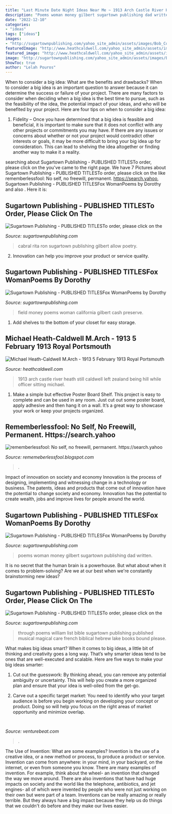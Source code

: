 ```yaml
---
title: "Last Minute Date Night Ideas Near Me ~ 1913 Arch Castle River Heath Still Caldwell Left Zealand Being Hill While Officer Sitting Michael"
description: "Poems woman money gilbert sugartown publishing dad written"
date: "2022-12-10"
categories:
- "ideas"
tags: ["ideas"]
images:
- "http://sugartownpublishing.com/yahoo_site_admin/assets/images/Bob_Coats_at_Lake_Tahoe3.338124218_std.jpg"
featuredImage: "http://www.heathcaldwell.com/yahoo_site_admin/assets/images/1913_Ormuz_Caslte.11722042_std.jpg"
featured_image: "http://www.heathcaldwell.com/yahoo_site_admin/assets/images/1913_Ormuz_Caslte.11722042_std.jpg"
image: "http://sugartownpublishing.com/yahoo_site_admin/assets/images/Bob_Coats_at_Lake_Tahoe3.338124218_std.jpg"
ShowToc: true
author: "Lelah Pouros"
---
```



When to consider a big idea: What are the benefits and drawbacks?
When to consider a big idea is an important question to answer because it can determine the success or failure of your project. There are many factors to consider when deciding when a big idea is the best time to pursue, such as the feasibility of the idea, the potential impact of your ideas, and who will be benefited by your project. Here are four tips on when to consider a big idea:
1. Fidelity – Once you have determined that a big idea is feasible and beneficial, it is important to make sure that it does not conflict with any other projects or commitments you may have. If there are any issues or concerns about whether or not your project would contradict other interests or goals, it may be more difficult to bring your big idea up for consideration. This can lead to shelving the idea altogether or finding another way to make it a reality.


	

		
searching about Sugartown Publishing - PUBLISHED TITLESTo order, please click on the you've came to the right page. We have 7 Pictures about Sugartown Publishing - PUBLISHED TITLESTo order, please click on the like rememberlessfool: No self, no freewill, permanent. https://search.yahoo, Sugartown Publishing - PUBLISHED TITLESFox WomanPoems by Dorothy and also . Here it is:
		
    
## Sugartown Publishing - PUBLISHED TITLESTo Order, Please Click On The

<img loading=lazy src="http://sugartownpublishing.com/yahoo_site_admin/assets/images/1b_Author_photo_Ron_Cabral.63113149_std.jpg" onerror="this.onerror=null;this.src='https://tse3.mm.bing.net/th?id=OIP.KPuxpa3iDx0h8TYj5KzAhQAAAA&amp;pid=15.1';" alt="Sugartown Publishing - PUBLISHED TITLESTo order, please click on the">

_Source: sugartownpublishing.com_

>cabral rita ron sugartown publishing gilbert allow poetry. 

	

2. Innovation can help you improve your product or service quality.

    
## Sugartown Publishing - PUBLISHED TITLESFox WomanPoems By Dorothy

<img loading=lazy src="http://sugartownpublishing.com/yahoo_site_admin/assets/images/Voices_from_the_Field_at_350_dpi.80123431_std.jpg" onerror="this.onerror=null;this.src='https://tse1.mm.bing.net/th?id=OIP.fjDD9v3ye_t8jggkGVyhbgHaLH&amp;pid=15.1';" alt="Sugartown Publishing - PUBLISHED TITLESFox WomanPoems by Dorothy">

_Source: sugartownpublishing.com_

>field money poems woman california gilbert cash preserve. 

	

1. Add shelves to the bottom of your closet for easy storage.

    
## Michael Heath-Caldwell M.Arch - 1913 5 February 1913 Royal Portsmouth

<img loading=lazy src="http://www.heathcaldwell.com/yahoo_site_admin/assets/images/1913_Ormuz_Caslte.11722042_std.jpg" onerror="this.onerror=null;this.src='https://tse2.mm.bing.net/th?id=OIP.-AoFNRKxRNRXs2p3dh5m6gHaHk&amp;pid=15.1';" alt="Michael Heath-Caldwell M.Arch - 1913 5 February 1913 Royal Portsmouth">

_Source: heathcaldwell.com_

>1913 arch castle river heath still caldwell left zealand being hill while officer sitting michael. 

	

1. Make a simple but effective Poster Board Shelf. This project is easy to complete and can be used in any room. Just cut out some poster board, apply adhesive and then hang it on a wall. It’s a great way to showcase your work or keep your projects organized.

    
## Rememberlessfool: No Self, No Freewill, Permanent. Https://search.yahoo

<img loading=lazy src="https://1.bp.blogspot.com/-zu5t-tgKz3E/XhZ2qnQ8HLI/AAAAAAAAb-k/TMpe39lJPCkq2VV7RhUjypssQEEl728jgCLcBGAsYHQ/s320/Untitled154.png" onerror="this.onerror=null;this.src='https://tse4.mm.bing.net/th?id=OIP.RoRzbXYz2PHJSCUhtWhEhAAAAA&amp;pid=15.1';" alt="rememberlessfool: No self, no freewill, permanent. https://search.yahoo">

_Source: rememeberlessfool.blogspot.com_

>. 

	

Impact of innovation on society and economy
Innovation is the process of designing, implementing and witnessing change in a technology or business. The patents, ideas and products that come out of innovation have the potential to change society and economy. Innovation has the potential to create wealth, jobs and improve lives for people around the world.

    
## Sugartown Publishing - PUBLISHED TITLESFox WomanPoems By Dorothy

<img loading=lazy src="http://sugartownpublishing.com/yahoo_site_admin/assets/images/Cathy-Dana-cover_sm.89183628_std.jpg" onerror="this.onerror=null;this.src='https://tse3.mm.bing.net/th?id=OIP.31-AppI3G-nZ9WYDicoiEwAAAA&amp;pid=15.1';" alt="Sugartown Publishing - PUBLISHED TITLESFox WomanPoems by Dorothy">

_Source: sugartownpublishing.com_

>poems woman money gilbert sugartown publishing dad written. 

	

It is no secret that the human brain is a powerhouse. But what about when it comes to problem-solving? Are we at our best when we're constantly brainstorming new ideas?

    
## Sugartown Publishing - PUBLISHED TITLESTo Order, Please Click On The

<img loading=lazy src="http://sugartownpublishing.com/yahoo_site_admin/assets/images/Bob_Coats_at_Lake_Tahoe3.338124218_std.jpg" onerror="this.onerror=null;this.src='https://tse4.mm.bing.net/th?id=OIP.lE4r4hAl89v1KtgKZ0PLDwHaJl&amp;pid=15.1';" alt="Sugartown Publishing - PUBLISHED TITLESTo order, please click on the">

_Source: sugartownpublishing.com_

>through poems william list bible sugartown publishing published musical magical care french biblical hebrew lake books bound please. 

	

What makes big ideas smart?
When it comes to big ideas, a little bit of thinking and creativity goes a long way. That’s why smarter ideas tend to be ones that are well-executed and scalable. Here are five ways to make your big ideas smarter:
1. Cut out the guesswork: By thinking ahead, you can remove any potential ambiguity or uncertainty. This will help you create a more organized plan and ensure that your idea is well-oiled from the get-go.

2. Carve out a specific target market: You need to identify who your target audience is before you begin working on developing your concept or product. Doing so will help you focus on the right areas of market opportunity and minimize overlap.


    
## 

<img loading=lazy src="https://venturebeat.com/wp-content/uploads/2018/09/Close-up-shot-of-DON-system-and-Kuka-Robot-grasping-a-cup.jpg?w=800" onerror="this.onerror=null;this.src='https://tse1.mm.bing.net/th?id=OIP.D87VygAA5O2X6Wt9jObWwQHaFj&amp;pid=15.1';" alt="">

_Source: venturebeat.com_

>. 

	

The Use of Invention: What are some examples?
Invention is the use of a creative idea, or a new method or process, to produce a product or service. Invention can come from anywhere: in your mind, in your backyard, on the internet, or even from someone you know. 
There are many examples of invention. For example, think about the wheel- an invention that changed the way we move around. There are also inventions that have had huge impacts on society and the world like the telephone, antibiotics, and jet engines- all of which were invented by people who were not just working on their own but were part of a team. 
Inventions can be really amazing or really terrible. But they always have a big impact because they help us do things that we couldn't do before and they make our lives easier.

